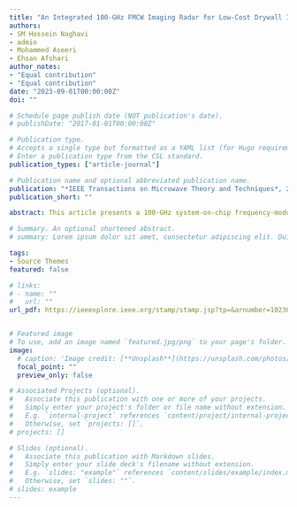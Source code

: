 ```yaml
---
title: "An Integrated 100-GHz FMCW Imaging Radar for Low-Cost Drywall Inspection"
authors:
- SM Hossein Naghavi
- admin
- Mohammed Aseeri
- Ehsan Afshari
author_notes:
- "Equal contribution"
- "Equal contribution"
date: "2023-09-01T00:00:00Z"
doi: ""

# Schedule page publish date (NOT publication's date).
# publishDate: "2017-01-01T00:00:00Z"

# Publication type.
# Accepts a single type but formatted as a YAML list (for Hugo requirements).
# Enter a publication type from the CSL standard.
publication_types: ["article-journal"]

# Publication name and optional abbreviated publication name.
publication: "*IEEE Transactions on Microwave Theory and Techniques*, 2023"
publication_short: ""

abstract: This article presents a 100-GHz system-on-chip frequency-modulated continuous-wave (FMCW) radar for lowcost drywall inspection. The radar operates at the second harmonic and is implemented in 110-nm complementary metaloxide-semiconductor (CMOS) with fmax = 82 GHz, significantly lowering the fabrication cost. On the transmitter (TX) side, a double negative resistance technique is proposed to support oscillation startup at the fundamental frequency above (fmax/2). The radar radiates from 95.8 to 100.1 GHz, with a maximum equivalent-isotropically radiated power (EIRP) of 2.6 dBm and 1.3-dB power fluctuation. A modified folded slot as TX antenna provides GTX = 11.4 dBi and a broadband impedance matching. On the receiver (RX) part, a folded dipole antenna plays the role of a multifunctional electromagnetic structure that, at the second harmonic, it is a receiving antenna with GRX = 8.8 dBi. At the fundamental frequency, it maximizes the voltage swing across subharmonic mixer transistors using a voltage doubling mechanism, boosting the mixer conversion gain by, ideally, 12 dB. The chip has a die size of 3.3 mm2 and consumes 196 mW of dc power. Also, offset focal-plane imaging is introduced, which reduces the complexity and cost of the imager. Several images from the infrastructures within drywalls have been taken with the best lateral resolution of 8.4 mm and the measured range resolution of 5.1 cm with rectangular windowing. These qualities make this system a low-cost millimeter-wave imager that provides helpful data for plumbers and handypersons before starting a building renovation.

# Summary. An optional shortened abstract.
# summary: Lorem ipsum dolor sit amet, consectetur adipiscing elit. Duis posuere tellus ac convallis placerat. Proin tincidunt magna sed ex sollicitudin condimentum.

tags:
- Source Themes
featured: false

# links:
# - name: ""
#   url: ""
url_pdf: https://ieeexplore.ieee.org/stamp/stamp.jsp?tp=&arnumber=10230998


# Featured image
# To use, add an image named `featured.jpg/png` to your page's folder. 
image:
  # caption: 'Image credit: [**Unsplash**](https://unsplash.com/photos/jdD8gXaTZsc)'
  focal_point: ""
  preview_only: false

# Associated Projects (optional).
#   Associate this publication with one or more of your projects.
#   Simply enter your project's folder or file name without extension.
#   E.g. `internal-project` references `content/project/internal-project/index.md`.
#   Otherwise, set `projects: []`.
# projects: []

# Slides (optional).
#   Associate this publication with Markdown slides.
#   Simply enter your slide deck's filename without extension.
#   E.g. `slides: "example"` references `content/slides/example/index.md`.
#   Otherwise, set `slides: ""`.
# slides: example
---
```

